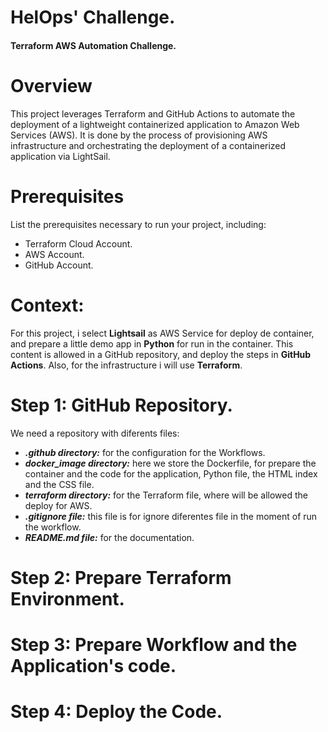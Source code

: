 # HelOps' Challenge.
#### Terraform AWS Automation Challenge.

# Overview
This project leverages Terraform and GitHub Actions to automate the deployment of a lightweight containerized application to Amazon Web Services (AWS). It is done by the process of provisioning AWS infrastructure and orchestrating the deployment of a containerized application via LightSail.

# Prerequisites
List the prerequisites necessary to run your project, including:

* Terraform Cloud Account.
* AWS Account.
* GitHub Account.

# Context:
For this project, i select **Lightsail** as AWS Service for deploy de container, and prepare a little demo app in **Python** for run in the container. This content is allowed in a GitHub repository, and deploy the steps in **GitHub Actions**. Also, for the infrastructure i will use **Terraform**.
# Step 1: GitHub Repository.
We need a repository with diferents files:

* **_.github directory:_** for the configuration for the Workflows.
* **_docker_image directory:_** here we store the Dockerfile, for prepare the container and the code for the application, Python file, the HTML index and the CSS file.
* ***_terraform directory:_*** for the Terraform file, where will be allowed the deploy for AWS.
* **_.gitignore file:_** this file is for ignore diferentes file in the moment of run the workflow.
* **_README.md file:_** for the documentation. 



# Step 2: Prepare Terraform Environment.

# Step 3: Prepare Workflow and the Application's code.

# Step 4: Deploy the Code.